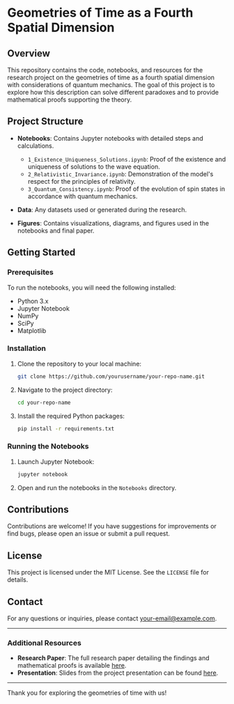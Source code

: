 # Geometries of Time as a Fourth Spatial Dimension

## Overview

This repository contains the code, notebooks, and resources for the research project on the geometries of time as a fourth spatial dimension with considerations of quantum mechanics. The goal of this project is to explore how this description can solve different paradoxes and to provide mathematical proofs supporting the theory.

## Project Structure

- **Notebooks**: Contains Jupyter notebooks with detailed steps and calculations.
  - `1_Existence_Uniqueness_Solutions.ipynb`: Proof of the existence and uniqueness of solutions to the wave equation.
  - `2_Relativistic_Invariance.ipynb`: Demonstration of the model's respect for the principles of relativity.
  - `3_Quantum_Consistency.ipynb`: Proof of the evolution of spin states in accordance with quantum mechanics.
  
- **Data**: Any datasets used or generated during the research.
  
- **Figures**: Contains visualizations, diagrams, and figures used in the notebooks and final paper.

## Getting Started

### Prerequisites

To run the notebooks, you will need the following installed:

- Python 3.x
- Jupyter Notebook
- NumPy
- SciPy
- Matplotlib

### Installation

1. Clone the repository to your local machine:

    ```bash
    git clone https://github.com/yourusername/your-repo-name.git
    ```

2. Navigate to the project directory:

    ```bash
    cd your-repo-name
    ```

3. Install the required Python packages:

    ```bash
    pip install -r requirements.txt
    ```

### Running the Notebooks

1. Launch Jupyter Notebook:

    ```bash
    jupyter notebook
    ```

2. Open and run the notebooks in the `Notebooks` directory.

## Contributions

Contributions are welcome! If you have suggestions for improvements or find bugs, please open an issue or submit a pull request.

## License

This project is licensed under the MIT License. See the `LICENSE` file for details.

## Contact

For any questions or inquiries, please contact [your-email@example.com](mailto:your-email@example.com).

---

### Additional Resources

- **Research Paper**: The full research paper detailing the findings and mathematical proofs is available [here](link-to-paper).
- **Presentation**: Slides from the project presentation can be found [here](link-to-presentation).

---

Thank you for exploring the geometries of time with us!

